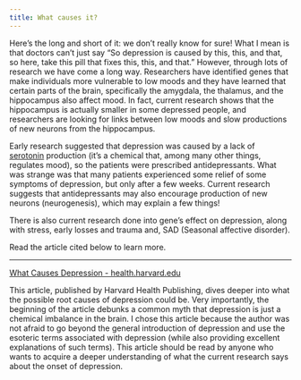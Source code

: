 ```yaml
---
title: What causes it?
---
```


 Here’s the long and short of it: we don’t really know for sure! What I mean is that doctors can’t just say “So depression is caused by this, this, and that, so here, take this pill that fixes this, this, and that.” However, through lots of research we have come a long way. Researchers have identified genes that make individuals more vulnerable to low moods and they have learned that certain parts of the brain, specifically the amygdala, the thalamus, and the hippocampus also affect mood. In fact, current research shows that the hippocampus is actually smaller in some depressed people, and researchers are looking for links between low moods and slow productions of new neurons from the hippocampus. 

Early research suggested that depression was caused by a lack of [serotonin](https://www.healthline.com/health/mental-health/serotonin) production (it’s a chemical that, among many other things, regulates mood), so the patients were prescribed antidepressants. What was strange was that many patients experienced some relief of some symptoms of depression, but only after a few weeks. Current research suggests that antidepressants may also encourage production of new neurons (neurogenesis), which may explain a few things!

There is also current research done into gene’s effect on depression, along with stress, early losses and  trauma and, SAD (Seasonal affective disorder).

Read the article cited below to learn more.

----------

[What Causes Depression - health.harvard.edu](https://www.health.harvard.edu/mind-and-mood/what-causes-depression)

This article, published by Harvard Health Publishing, dives deeper into what the possible root causes of depression could be. Very importantly, the beginning of the article debunks a common myth that depression is just a chemical imbalance in the brain. I chose this article because the author was not afraid to go beyond the general introduction of depression and use the esoteric terms associated with depression (while also providing excellent explanations of such terms). This article should be read by anyone who wants to acquire a deeper understanding of what the current research says about the onset of depression.
